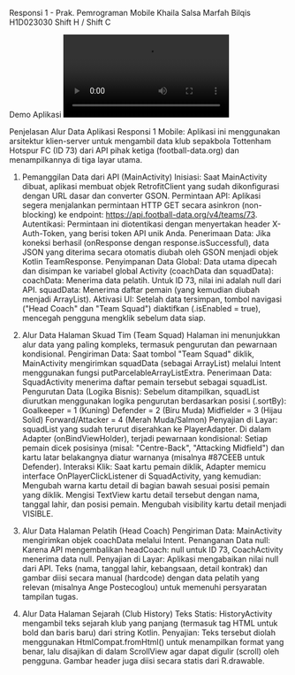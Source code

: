Responsi 1 - Prak. Pemrograman Mobile 
Khaila Salsa Marfah Bilqis
H1D023030
Shift H / Shift C 

Demo Aplikasi 
![Demo Aplikasi ](record/DemoAplikasi.mp4)

Penjelasan Alur Data Aplikasi Responsi 1 Mobile: Aplikasi ini menggunakan arsitektur klien-server untuk mengambil data klub sepakbola Tottenham Hotspur FC (ID 73) dari API pihak ketiga (football-data.org) dan menampilkannya di tiga layar utama.

1. Pemanggilan Data dari API (MainActivity)
Inisiasi: Saat MainActivity dibuat, aplikasi membuat objek RetrofitClient yang sudah dikonfigurasi dengan URL dasar dan converter GSON.
Permintaan API: Aplikasi segera menjalankan permintaan HTTP GET secara asinkron (non-blocking) ke endpoint: https://api.football-data.org/v4/teams/73.
Autentikasi: Permintaan ini diotentikasi dengan menyertakan header X-Auth-Token, yang berisi token API unik Anda.
Penerimaan Data: Jika koneksi berhasil (onResponse dengan response.isSuccessful), data JSON yang diterima secara otomatis diubah oleh GSON menjadi objek Kotlin TeamResponse.
Penyimpanan Data Global: Data utama dipecah dan disimpan ke variabel global Activity (coachData dan squadData):
coachData: Menerima data pelatih. Untuk ID 73, nilai ini adalah null dari API.
squadData: Menerima daftar pemain (yang kemudian diubah menjadi ArrayList<Player>).
Aktivasi UI: Setelah data tersimpan, tombol navigasi ("Head Coach" dan "Team Squad") diaktifkan (.isEnabled = true), mencegah pengguna mengklik sebelum data siap.

2. Alur Data Halaman Skuad Tim (Team Squad)
Halaman ini menunjukkan alur data yang paling kompleks, termasuk pengurutan dan pewarnaan kondisional.
Pengiriman Data: Saat tombol "Team Squad" diklik, MainActivity mengirimkan squadData (sebagai ArrayList<Player>) melalui Intent menggunakan fungsi putParcelableArrayListExtra.
Penerimaan Data: SquadActivity menerima daftar pemain tersebut sebagai squadList.
Pengurutan Data (Logika Bisnis): Sebelum ditampilkan, squadList diurutkan menggunakan logika pengurutan berdasarkan posisi (.sortBy):
Goalkeeper = 1 (Kuning)
Defender = 2 (Biru Muda)
Midfielder = 3 (Hijau Solid)
Forward/Attacker = 4 (Merah Muda/Salmon)
Penyajian di Layar:
squadList yang sudah terurut diserahkan ke PlayerAdapter.
Di dalam Adapter (onBindViewHolder), terjadi pewarnaan kondisional: Setiap pemain dicek posisinya (misal: "Centre-Back", "Attacking Midfield") dan kartu latar belakangnya diatur warnanya (misalnya #87CEEB untuk Defender).
Interaksi Klik: Saat kartu pemain diklik, Adapter memicu interface OnPlayerClickListener di SquadActivity, yang kemudian:
Mengubah warna kartu detail di bagian bawah sesuai posisi pemain yang diklik.
Mengisi TextView kartu detail tersebut dengan nama, tanggal lahir, dan posisi pemain.
Mengubah visibility kartu detail menjadi VISIBLE.

3. Alur Data Halaman Pelatih (Head Coach)
Pengiriman Data: MainActivity mengirimkan objek coachData melalui Intent.
Penanganan Data null: Karena API mengembalikan headCoach: null untuk ID 73, CoachActivity menerima data null.
Penyajian di Layar:
Aplikasi mengabaikan nilai null dari API.
Teks (nama, tanggal lahir, kebangsaan, detail kontrak) dan gambar diisi secara manual (hardcode) dengan data pelatih yang relevan (misalnya Ange Postecoglou) untuk memenuhi persyaratan tampilan tugas.

4. Alur Data Halaman Sejarah (Club History)
Teks Statis: HistoryActivity mengambil teks sejarah klub yang panjang (termasuk tag HTML untuk bold dan baris baru) dari string Kotlin.
Penyajian: Teks tersebut diolah menggunakan HtmlCompat.fromHtml() untuk menampilkan format yang benar, lalu disajikan di dalam ScrollView agar dapat digulir (scroll) oleh pengguna. Gambar header juga diisi secara statis dari R.drawable.
